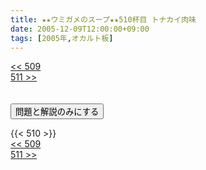 ```yaml
---
title: ★★ウミガメのスープ★★510杯目 トナカイ肉味
date: 2005-12-09T12:00:00+09:00
tags: [2005年,オカルト板]
---
```

<div class="th_left"><a href="../509"><< 509</a></div>
<div class="th_right"><a href="../511">511 >></a></div>
<br><br>
<script src="../../js/cupsoup.js"></script>
<form>
<input type="button" value="問題と解説のみにする" onClick="toggleCupsoup()">
</form>
{{< 510 >}}
<div class="th_left"><a href="../509"><< 509</a></div>
<div class="th_right"><a href="../511">511 >></a></div>